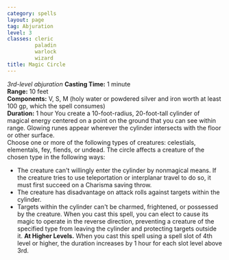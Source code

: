 ```yaml
---
category: spells
layout: page
tag: Abjuration
level: 3
classes: cleric
         paladin
         warlock
         wizard
title: Magic Circle 
---
```

_3rd-level abjuration_ 
**Casting Time:** 1 minute    
**Range:** 10 feet    
**Components:** V, S, M (holy water or powdered silver and iron worth at least 100 gp, which the spell consumes)    
**Duration:** 1 hour 
You create a 10-foot-radius, 20-foot-tall cylinder of magical energy centered on a point on the ground that you can see within range. Glowing runes appear wherever the cylinder intersects with the floor or other surface.    
Choose one or more of the following types of creatures: celestials, elementals, fey, fiends, or undead. The circle affects a creature of the chosen type in the following ways: 
* The creature can't willingly enter the cylinder by nonmagical means. If the creature tries to use teleportation or interplanar travel to do so, it must first succeed on a Charisma saving throw.
* The creature has disadvantage on attack rolls against targets within the cylinder.
* Targets within the cylinder can't be charmed, frightened, or possessed by the creature. 
When you cast this spell, you can elect to cause its magic to operate in the reverse direction, preventing a creature of the specified type from leaving the cylinder and protecting targets outside it. 
**At Higher Levels.** When you cast this spell using a spell slot of 4th level or higher, the duration increases by 1 hour for each slot level above 3rd. 
